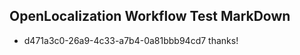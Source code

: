 ## OpenLocalization Workflow Test MarkDown
* d471a3c0-26a9-4c33-a7b4-0a81bbb94cd7 
thanks!<!--HONumber=Mar16_HO2-->
